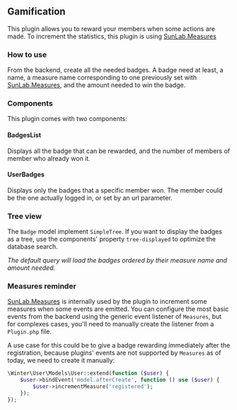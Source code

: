 ## Gamification
This plugin allows you to reward your members when some actions are made.
To increment the statistics, this plugin is using [SunLab.Measures](https://github.com/sunlabdev/measures)

### How to use
From the backend, create all the needed badges.
A badge need at least, a name,
a measure name corresponding to one previously set with [SunLab.Measures](https://github.com/sunlabdev/measures),
and the amount needed to win the badge.

### Components
This plugin comes with two components:
#### BadgesList
Displays all the badge that can be rewarded,
and the number of members of member who already won it.

#### UserBadges
Displays only the badges that a specific member won.
The member could be the one actually logged in, or set by an url parameter.

### Tree view
The `Badge` model implement `SimpleTree`.
If you want to display the badges as a tree,
use the components' property `tree-displayed` to optimize the database search.

*The default query will load the badges ordered by their measure name and amount needed.*

### Measures reminder
[SunLab.Measures](https://github.com/sunlabdev/measures) is internally used by the plugin to increment
some measures when some events are emitted.
You can configure the most basic events from the backend using the generic event listener of `Measures`,
but for complexes cases, you'll need to manually create the listener from a `Plugin.php` file.

A use case for this could be to give a badge rewarding immediately after the registration,
because plugins' events are not supported by `Measures` as of today, we need to create it manually:
```php
\Winter\User\Models\User::extend(function ($user) {
    $user->bindEvent('model.afterCreate', function () use ($user) {
        $user->incrementMeasure('registered');
    });
});
```
